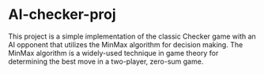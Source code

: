 # AI-checker-proj

This project is a simple implementation of the classic Checker game with an AI opponent that utilizes the MinMax algorithm for decision making. The MinMax algorithm is a widely-used technique in game theory for determining the best move in a two-player, zero-sum game.
